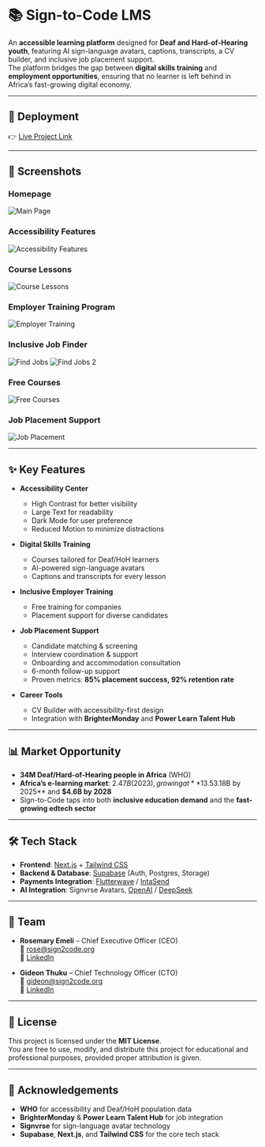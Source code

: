 # 📚 Sign-to-Code LMS

An **accessible learning platform** designed for **Deaf and Hard-of-Hearing youth**, featuring AI sign-language avatars, captions, transcripts, a CV builder, and inclusive job placement support.  
The platform bridges the gap between **digital skills training** and **employment opportunities**, ensuring that no learner is left behind in Africa’s fast-growing digital economy.

---

## 🚀 Deployment  
👉 [Live Project Link](https://398999-0bfd722b94354f74b39f30fc74496e87-6-latest.app.mgx.dev/)

---

## 📸 Screenshots  

### Homepage  
![Main Page](assets/main.png)  

### Accessibility Features  
![Accessibility Features](assets/accessibility%20features.png)

### Course Lessons  
![Course Lessons](assets/cousrses%20lessons.png) 

### Employer Training Program  
![Employer Training](assets/employer.png)  

### Inclusive Job Finder  
![Find Jobs](assets/find%20jobs.png) 
![Find Jobs 2](assets/find%20jobs%20%282%29.png)

### Free Courses  
![Free Courses](assets/free%20courses.png) 

### Job Placement Support  
![Job Placement](assets/jobplacement.png)  

---

## ✨ Key Features

- **Accessibility Center**  
  - High Contrast for better visibility  
  - Large Text for readability  
  - Dark Mode for user preference  
  - Reduced Motion to minimize distractions  

- **Digital Skills Training**  
  - Courses tailored for Deaf/HoH learners  
  - AI-powered sign-language avatars  
  - Captions and transcripts for every lesson  

- **Inclusive Employer Training**  
  - Free training for companies  
  - Placement support for diverse candidates  

- **Job Placement Support**  
  - Candidate matching & screening  
  - Interview coordination & support  
  - Onboarding and accommodation consultation  
  - 6-month follow-up support  
  - Proven metrics: **85% placement success, 92% retention rate**  

- **Career Tools**  
  - CV Builder with accessibility-first design  
  - Integration with **BrighterMonday** and **Power Learn Talent Hub**  

---

## 📊 Market Opportunity

- **34M Deaf/Hard-of-Hearing people in Africa** (WHO)  
- **Africa’s e-learning market**: $2.47B (2023), growing at **13.5% CAGR**, projected to reach **$3.18B by 2025** and **$4.6B by 2028**  
- Sign-to-Code taps into both **inclusive education demand** and the **fast-growing edtech sector**  

---

## 🛠️ Tech Stack

- **Frontend**: [Next.js](https://nextjs.org/) + [Tailwind CSS](https://tailwindcss.com/)  
- **Backend & Database**: [Supabase](https://supabase.com/) (Auth, Postgres, Storage)  
- **Payments Integration**: [Flutterwave](https://flutterwave.com/) / [IntaSend](https://intasend.com/)  
- **AI Integration**: Signvrse Avatars, [OpenAI](https://platform.openai.com/) / [DeepSeek](https://www.deepseek.com/)  

---

## 👥 Team

- **Rosemary Emeli** – Chief Executive Officer (CEO)  
  📧 [rose@sign2code.org](mailto:rose@sign2code.org)  
  🔗 [LinkedIn](https://www.linkedin.com/in/rosemary-emeli-b77bb9364/)  

- **Gideon Thuku** – Chief Technology Officer (CTO)  
  📧 [gideon@sign2code.org](mailto:gideon@sign2code.org)  
  🔗 [LinkedIn](https://www.linkedin.com/in/gideon-thuku-51096580/)  

---

## 📄 License

This project is licensed under the **MIT License**.  
You are free to use, modify, and distribute this project for educational and professional purposes, provided proper attribution is given.

---

## 🙌 Acknowledgements

- **WHO** for accessibility and Deaf/HoH population data  
- **BrighterMonday** & **Power Learn Talent Hub** for job integration  
- **Signvrse** for sign-language avatar technology  
- **Supabase**, **Next.js**, and **Tailwind CSS** for the core tech stack  
